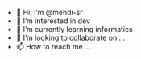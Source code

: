 - 👋 Hi, I’m @mehdi-sr
- 👀 I’m interested in dev
- 🌱 I’m currently learning informatics
- 💞️ I’m looking to collaborate on ...
- 📫 How to reach me ...

<!---
mehdi-sr/mehdi-sr is a ✨ special ✨ repository because its `README.md` (this file) appears on your GitHub profile.
You can click the Preview link to take a look at your changes.
--->
